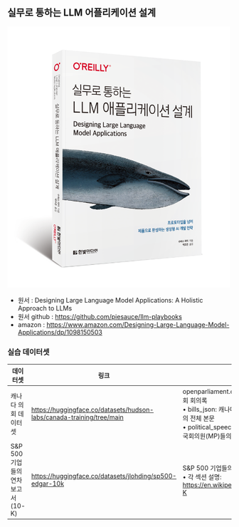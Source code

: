 ## 실무로 통하는 LLM 어플리케이션 설계

<img src="cover.png" alt="실무로 통하는 LLM 어플리케이션 설계 표지" width="500">

* 원서 : Designing Large Language Model Applications: A Holistic Approach to LLMs
* 원서 github : https://github.com/piesauce/llm-playbooks
* amazon : https://www.amazon.com/Designing-Large-Language-Model-Applications/dp/1098150503

### 실습 데이터셋
| 데이터셋 | 링크 | 설명 |
|---------|------|------|
| 캐나다 의회 데이터셋 | https://huggingface.co/datasets/hudson-labs/canada-training/tree/main | openparliament.ca에서 수집한 캐나다 의회 회의록<br>• bills_json: 캐나다 의회에 제출된 각 법안의 전체 본문<br>• political_speeches.json: 의회 진행 중 국회의원(MP)들의 발언 회의록 |
| S&P 500 기업들의 연차 보고서(10-K) | https://huggingface.co/datasets/jlohding/sp500-edgar-10k | S&P 500 기업들의 연차 보고서 데이터<br>• 각 섹션 설명: https://en.wikipedia.org/wiki/Form_10-K |